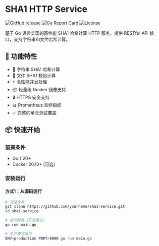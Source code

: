 # SHA1 HTTP Service

[![GitHub release](https://img.shields.io/github/v/release/Linxiaoyaa/sha1-service)](https://github.com/Linxiaoyaa/sha1-service/releases)
[![Go Report Card](https://goreportcard.com/badge/github.com/Linxiaoyaa/sha1-service)](https://goreportcard.com/report/github.com/Linxiaoyaa/sha1-service)
[![License](https://img.shields.io/badge/license-MIT-blue.svg)](LICENSE)

基于 Go 语言实现的高性能 SHA1 哈希计算 HTTP 服务，提供 RESTful API 接口，支持字符串和文件哈希计算。

## 🚀 功能特性

- 🔑 字符串 SHA1 哈希计算
- 📁 文件 SHA1 校验计算
- ⚡ 高性能并发处理
- 📦 轻量级 Docker 镜像支持
- 🔒 HTTPS 安全支持
- 📊 Prometheus 监控指标
- ✅ 完整的单元测试覆盖

## 📦 快速开始

### 前提条件
- Go 1.20+
- Docker 20.10+ (可选)

### 安装运行

#### 方式1：从源码运行
```bash
# 克隆仓库
git clone https://github.com/yourname/sha1-service.git
cd sha1-service

# 启动服务（开发模式）
go run main.go

# 生产模式运行
ENV=production PORT=8080 go run main.go
